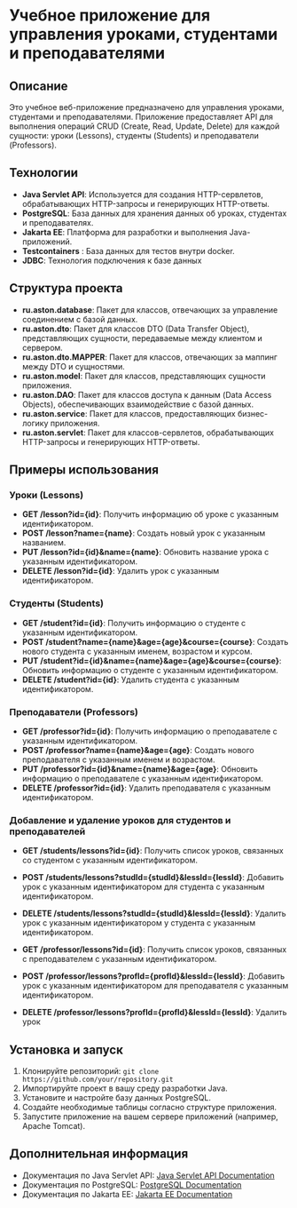 # Учебное приложение для управления уроками, студентами и преподавателями

## Описание

Это учебное веб-приложение предназначено для управления уроками, студентами и преподавателями. Приложение предоставляет API для выполнения операций CRUD (Create, Read, Update, Delete) для каждой сущности: уроки (Lessons), студенты (Students) и преподаватели (Professors).

## Технологии

- **Java Servlet API**: Используется для создания HTTP-сервлетов, обрабатывающих HTTP-запросы и генерирующих HTTP-ответы.
- **PostgreSQL**: База данных для хранения данных об уроках, студентах и преподавателях.
- **Jakarta EE**: Платформа для разработки и выполнения Java-приложений.
- **Testcontainers** : База данных для тестов внутри docker.
- **JDBC**: Технология подключения к базе данных

## Структура проекта

- **ru.aston.database**: Пакет для классов, отвечающих за управление соединением с базой данных.
- **ru.aston.dto**: Пакет для классов DTO (Data Transfer Object), представляющих сущности, передаваемые между клиентом и сервером.
- **ru.aston.dto.MAPPER**: Пакет для классов, отвечающих за маппинг между DTO и сущностями.
- **ru.aston.model**: Пакет для классов, представляющих сущности приложения.
- **ru.aston.DAO**: Пакет для классов доступа к данным (Data Access Objects), обеспечивающих взаимодействие с базой данных.
- **ru.aston.service**: Пакет для классов, предоставляющих бизнес-логику приложения.
- **ru.aston.servlet**: Пакет для классов-сервлетов, обрабатывающих HTTP-запросы и генерирующих HTTP-ответы.

## Примеры использования

### Уроки (Lessons)

- **GET /lesson?id={id}**: Получить информацию об уроке с указанным идентификатором.
- **POST /lesson?name={name}**: Создать новый урок с указанным названием.
- **PUT /lesson?id={id}&name={name}**: Обновить название урока с указанным идентификатором.
- **DELETE /lesson?id={id}**: Удалить урок с указанным идентификатором.

### Студенты (Students)

- **GET /student?id={id}**: Получить информацию о студенте с указанным идентификатором.
- **POST /student?name={name}&age={age}&course={course}**: Создать нового студента с указанным именем, возрастом и курсом.
- **PUT /student?id={id}&name={name}&age={age}&course={course}**: Обновить информацию о студенте с указанным идентификатором.
- **DELETE /student?id={id}**: Удалить студента с указанным идентификатором.

### Преподаватели (Professors)

- **GET /professor?id={id}**: Получить информацию о преподавателе с указанным идентификатором.
- **POST /professor?name={name}&age={age}**: Создать нового преподавателя с указанным именем и возрастом.
- **PUT /professor?id={id}&name={name}&age={age}**: Обновить информацию о преподавателе с указанным идентификатором.
- **DELETE /professor?id={id}**: Удалить преподавателя с указанным идентификатором.
### Добавление и удаление уроков для студентов и преподавателей

- **GET /students/lessons?id={id}**: Получить список уроков, связанных со студентом с указанным идентификатором.
- **POST /students/lessons?studId={studId}&lessId={lessId}**: Добавить урок с указанным идентификатором для студента с указанным идентификатором.
- **DELETE /students/lessons?studId={studId}&lessId={lessId}**: Удалить урок с указанным идентификатором у студента с указанным идентификатором.

- **GET /professor/lessons?id={id}**: Получить список уроков, связанных с преподавателем с указанным идентификатором.
- **POST /professor/lessons?profId={profId}&lessId={lessId}**: Добавить урок с указанным идентификатором для преподавателя с указанным идентификатором.
- **DELETE /professor/lessons?profId={profId}&lessId={lessId}**: Удалить урок

## Установка и запуск

1. Клонируйте репозиторий: `git clone https://github.com/your/repository.git`
2. Импортируйте проект в вашу среду разработки Java.
3. Установите и настройте базу данных PostgreSQL.
4. Создайте необходимые таблицы согласно структуре приложения.
5. Запустите приложение на вашем сервере приложений (например, Apache Tomcat).

## Дополнительная информация

- Документация по Java Servlet API: [Java Servlet API Documentation](https://javaee.github.io/servlet-spec/)
- Документация по PostgreSQL: [PostgreSQL Documentation](https://www.postgresql.org/docs/)
- Документация по Jakarta EE: [Jakarta EE Documentation](https://jakarta.ee/documentation/)
